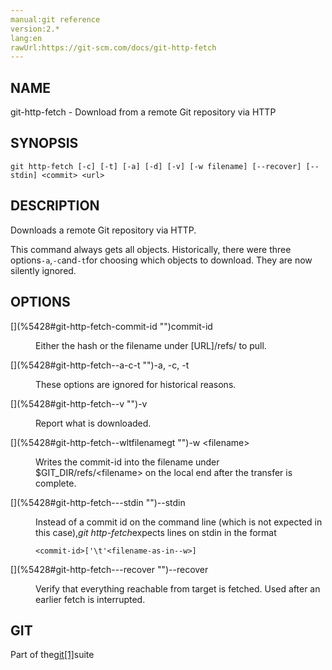 ```yaml
---
manual:git reference
version:2.*
lang:en
rawUrl:https://git-scm.com/docs/git-http-fetch
---
```



## [](%5428#_name "")NAME<a name="_name"></a>


git-http-fetch - Download from a remote Git repository via HTTP





## [](%5428#_synopsis "")SYNOPSIS<a name="_synopsis"></a>

```
git http-fetch [-c] [-t] [-a] [-d] [-v] [-w filename] [--recover] [--stdin] <commit> <url>
```




## [](%5428#_description "")DESCRIPTION<a name="_description"></a>


Downloads a remote Git repository via HTTP.




This command always gets all objects. Historically, there were three options`-a`,`-c`and`-t`for choosing which objects to download. They are now silently ignored.





## [](%5428#_options "")OPTIONS<a name="_options"></a>
<dl><dt id='git-http-fetch-commit-id'>[](%5428#git-http-fetch-commit-id "")commit-id</dt><dd>

Either the hash or the filename under [URL]/refs/ to pull.

</dd><dt id='git-http-fetch--a-c-t'>[](%5428#git-http-fetch--a-c-t "")-a, -c, -t</dt><dd>

These options are ignored for historical reasons.

</dd><dt id='git-http-fetch--v'>[](%5428#git-http-fetch--v "")-v</dt><dd>

Report what is downloaded.

</dd><dt id='git-http-fetch--wltfilenamegt'>[](%5428#git-http-fetch--wltfilenamegt "")-w &lt;filename&gt;</dt><dd>

Writes the commit-id into the filename under $GIT_DIR/refs/&lt;filename&gt; on the local end after the transfer is complete.

</dd><dt id='git-http-fetch---stdin'>[](%5428#git-http-fetch---stdin "")--stdin</dt><dd>

Instead of a commit id on the command line (which is not expected in this case),<em>git http-fetch</em>expects lines on stdin in the format


```
<commit-id>['\t'<filename-as-in--w>]
```


</dd><dt id='git-http-fetch---recover'>[](%5428#git-http-fetch---recover "")--recover</dt><dd>

Verify that everything reachable from target is fetched. Used after an earlier fetch is interrupted.

</dd></dl>



## [](%5428#_git "")GIT<a name="_git"></a>


Part of the[git[1]](%2248  "")suite





